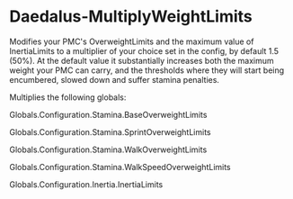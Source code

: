 # Daedalus-MultiplyWeightLimits
Modifies your PMC's OverweightLimits and the maximum value of InertiaLimits to a multiplier of your choice set in the config, by default 1.5 (50%). At the default value it substantially increases both the maximum weight your PMC can carry, and the thresholds where they will start being encumbered, slowed down and suffer stamina penalties.

Multiplies the following globals:

Globals.Configuration.Stamina.BaseOverweightLimits

Globals.Configuration.Stamina.SprintOverweightLimits

Globals.Configuration.Stamina.WalkOverweightLimits

Globals.Configuration.Stamina.WalkSpeedOverweightLimits

Globals.Configuration.Inertia.InertiaLimits
